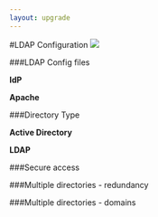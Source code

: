 ```yaml
---
layout: upgrade
---
```

#LDAP Configuration [![](https://raw.githubusercontent.com/ausaccessfed/shibboleth-idp-installer/gh-pages/images/youtube.png)](#)

###LDAP Config files

**IdP**

**Apache**

###Directory Type

**Active Directory**

**LDAP**

###Secure access

###Multiple directories - redundancy

###Multiple directories - domains

